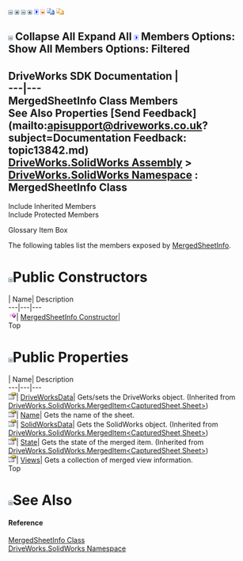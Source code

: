 ![](dotnetimages/collapse.gif) ![](dotnetimages/expand.gif) ![](dotnetimages/collapse.gif) ![](dotnetimages/expand.gif) ![](dotnetimages/drpdown.gif) ![](dotnetimages/drpdown_orange.gif) ![](dotnetimages/copycode.gif) ![](dotnetimages/copycodeHighlight.gif)

![](dotnetimages/collapse.gif) Collapse All Expand All ![](dotnetimages/drpdown.gif) Members Options: Show All  Members Options: Filtered   
---  
DriveWorks SDK Documentation  |   
---|---  
MergedSheetInfo Class Members   
See Also Properties [Send Feedback](mailto:apisupport@driveworks.co.uk?subject=Documentation Feedback: topic13842.md)  
[DriveWorks.SolidWorks Assembly](topic13342.md) > [DriveWorks.SolidWorks Namespace](topic13345.md) : MergedSheetInfo Class  
---  
  
Include Inherited Members    
Include Protected Members  


Glossary Item Box

The following tables list the members exposed by [MergedSheetInfo](topic13842.md).

# ![](dotnetimages/collapse.gif)Public Constructors

| Name| Description  
---|---|---  
![Public Constructor](dotnetimages/publicConstructor.gif)| [MergedSheetInfo Constructor](topic13848.md)|   
Top

# ![](dotnetimages/collapse.gif)Public Properties

| Name| Description  
---|---|---  
![Public Property](dotnetimages/publicProperty.gif)| [DriveWorksData](topic13832.md)| Gets/sets the DriveWorks object. (Inherited from [DriveWorks.SolidWorks.MergedItem<CapturedSheet,Sheet>](topic13826.md))  
![Public Property](dotnetimages/publicProperty.gif)| [Name](topic13849.md)| Gets the name of the sheet.   
![Public Property](dotnetimages/publicProperty.gif)| [SolidWorksData](topic13833.md)| Gets the SolidWorks object. (Inherited from [DriveWorks.SolidWorks.MergedItem<CapturedSheet,Sheet>](topic13826.md))  
![Public Property](dotnetimages/publicProperty.gif)| [State](topic13834.md)| Gets the state of the merged item. (Inherited from [DriveWorks.SolidWorks.MergedItem<CapturedSheet,Sheet>](topic13826.md))  
![Public Property](dotnetimages/publicProperty.gif)| [Views](topic13850.md)| Gets a collection of merged view information.   
Top

# ![](dotnetimages/collapse.gif)See Also

#### Reference

[MergedSheetInfo Class](topic13842.md)   
[DriveWorks.SolidWorks Namespace](topic13345.md)


